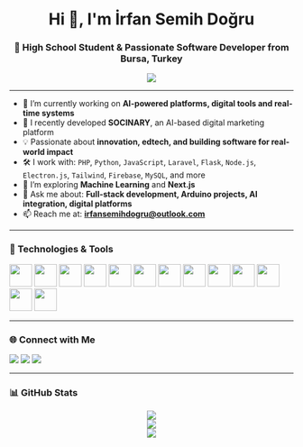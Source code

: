 <h1 align="center">Hi 👋, I'm İrfan Semih Doğru</h1>
<h3 align="center">🌟 High School Student & Passionate Software Developer from Bursa, Turkey</h3>

<p align="center">
  <img src="https://readme-typing-svg.herokuapp.com/?lines=Creative+Developer+%7C+AI+Enthusiast+%7C+Future+Tech+Leader;Building+impactful+digital+solutions..." />
</p>

---

- 🚀 I’m currently working on **AI-powered platforms, digital tools and real-time systems**  
- 🔭 I recently developed **SOCINARY**, an AI-based digital marketing platform  
- 💡 Passionate about **innovation, edtech, and building software for real-world impact**  
- 🛠️ I work with: `PHP`, `Python`, `JavaScript`, `Laravel`, `Flask`, `Node.js`, `Electron.js`, `Tailwind`, `Firebase`, `MySQL`, and more  
- 🌱 I’m exploring **Machine Learning** and **Next.js**  
- 💬 Ask me about: **Full-stack development, Arduino projects, AI integration, digital platforms**  
- 📫 Reach me at: **irfansemihdogru@outlook.com**

---

### 🧠 Technologies & Tools

<p align="left">
  <!-- En popüler ve etkileyici olanları öne al -->
  <img src="https://cdn.jsdelivr.net/gh/devicons/devicon/icons/html5/html5-original.svg" width="40" />
  <img src="https://cdn.jsdelivr.net/gh/devicons/devicon/icons/css3/css3-original.svg" width="40" />
  <img src="https://cdn.jsdelivr.net/gh/devicons/devicon/icons/javascript/javascript-original.svg" width="40" />
  <img src="https://cdn.jsdelivr.net/gh/devicons/devicon/icons/php/php-original.svg" width="40" />
  <img src="https://cdn.jsdelivr.net/gh/devicons/devicon/icons/python/python-original.svg" width="40" />
  <img src="https://cdn.jsdelivr.net/gh/devicons/devicon/icons/laravel/laravel-plain-wordmark.svg" width="40" />
  <img src="https://cdn.jsdelivr.net/gh/devicons/devicon/icons/nodejs/nodejs-original.svg" width="40" />
  <img src="https://cdn.jsdelivr.net/gh/devicons/devicon/icons/mongodb/mongodb-original-wordmark.svg" width="40" />
  <img src="https://cdn.jsdelivr.net/gh/devicons/devicon/icons/vuejs/vuejs-original.svg" width="40" />
  <img src="https://cdn.jsdelivr.net/gh/devicons/devicon/icons/electron/electron-original.svg" width="40" />
  <img src="https://cdn.jsdelivr.net/gh/devicons/devicon/icons/tailwindcss/tailwindcss-plain.svg" width="40" />
  <img src="https://cdn.jsdelivr.net/gh/devicons/devicon/icons/firebase/firebase-plain.svg" width="40" />
  <img src="https://cdn.jsdelivr.net/gh/devicons/devicon/icons/git/git-original.svg" width="40" />
</p>

---

### 🌐 Connect with Me

<p align="left">
  <a href="https://dev.to/irfansemihdogru" target="_blank"><img src="https://img.shields.io/badge/Dev.to-%2312100E.svg?&style=for-the-badge&logo=dev.to&logoColor=white" /></a>
  <a href="https://linkedin.com/in/irfansemihdogru" target="_blank"><img src="https://img.shields.io/badge/LinkedIn-%230077B5.svg?&style=for-the-badge&logo=linkedin&logoColor=white" /></a>
  <a href="https://instagram.com/irfansemihdogru" target="_blank"><img src="https://img.shields.io/badge/Instagram-%23E4405F.svg?&style=for-the-badge&logo=instagram&logoColor=white" /></a>
</p>

---

### 📊 GitHub Stats

<p align="center">
  <img src="https://github-readme-stats.vercel.app/api?username=irfansemihdogru&show_icons=true&theme=tokyonight" />
  <br />
  <img src="https://github-readme-streak-stats.herokuapp.com/?user=irfansemihdogru&theme=tokyonight" />
  <br />
  <img src="https://github-readme-stats.vercel.app/api/top-langs/?username=irfansemihdogru&layout=compact&theme=tokyonight" />
</p>
